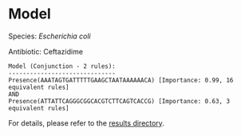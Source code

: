 
# Model

Species: *Escherichia coli*

Antibiotic: Ceftazidime

```
Model (Conjunction - 2 rules):
------------------------------
Presence(AAATAGTGATTTTTGAAGCTAATAAAAAACA) [Importance: 0.99, 16 equivalent rules]
AND
Presence(ATTATTCAGGGCGGCACGTCTTCAGTCACCG) [Importance: 0.63, 3 equivalent rules]

```

For details, please refer to the [results directory](../../../../../results/scm_b/escherichia%20coli/ceftazidime/repeat_1/).

